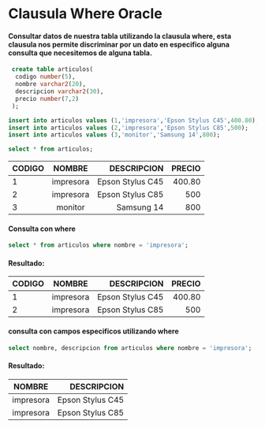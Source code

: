# Clausula Where Oracle
#### Consultar datos de nuestra tabla utilizando la clausula where, esta clausula nos permite discriminar por un dato en especifico alguna consulta que necesitemos de alguna tabla.

```sql
 create table articulos(
  codigo number(5),
  nombre varchar2(20),
  descripcion varchar2(30),
  precio number(7,2)
 );
 ```
 
 ```sql
 insert into articulos values (1,'impresora','Epson Stylus C45',400.80);
 insert into articulos values (2,'impresora','Epson Stylus C85',500);
 insert into articulos values (3,'monitor','Samsung 14',800);
 ```
 
 ```sql
 select * from articulos;
 ```
 
 | CODIGO            | NOMBRE           |  DESCRIPCION   |   PRECIO   |
 | ------------------|:----------------:|---------------:|-----------:|
 | 1            | impresora           |  Epson Stylus C45   |   400.80   |
 | 2            | impresora           |  Epson Stylus C85   |   500   |
 | 3            | monitor           |  Samsung 14   |   800   |
 
 #### Consulta con where
  ```sql
 select * from articulos where nombre = 'impresora';
 ```
 #### Resultado: 
 | CODIGO            | NOMBRE           |  DESCRIPCION   |   PRECIO   |
 | ------------------|:----------------:|---------------:|-----------:|
 | 1            | impresora           |  Epson Stylus C45   |   400.80   |
 | 2            | impresora           |  Epson Stylus C85   |   500   |

 
 #### consulta con campos especificos utilizando where
 ```sql
 select nombre, descripcion from articulos where nombre = 'impresora';
 ```
  #### Resultado: 
  
| NOMBRE           |  DESCRIPCION   |
|:----------------:|---------------:|
| impresora           |  Epson Stylus C45   |
| impresora           |  Epson Stylus C85   |
